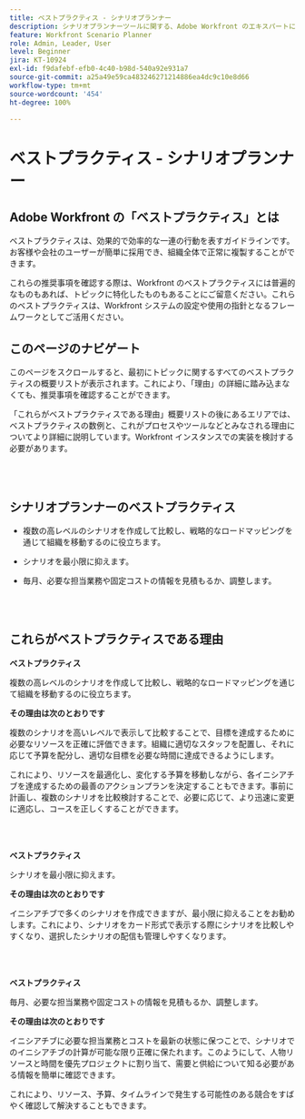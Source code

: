 ```yaml
---
title: ベストプラクティス - シナリオプランナー
description: シナリオプランナーツールに関する、Adobe Workfront のエキスパートによるベストプラクティスの推奨事項について説明します。
feature: Workfront Scenario Planner
role: Admin, Leader, User
level: Beginner
jira: KT-10924
exl-id: f9dafebf-efb0-4c40-b98d-540a92e931a7
source-git-commit: a25a49e59ca483246271214886ea4dc9c10e8d66
workflow-type: tm+mt
source-wordcount: '454'
ht-degree: 100%

---
```


# ベストプラクティス - シナリオプランナー

## Adobe Workfront の「ベストプラクティス」とは

ベストプラクティスは、効果的で効率的な一連の行動を表すガイドラインです。お客様や会社のユーザーが簡単に採用でき、組織全体で正常に複製することができます。

これらの推奨事項を確認する際は、Workfront のベストプラクティスには普遍的なものもあれば、トピックに特化したものもあることにご留意ください。これらのベストプラクティスは、Workfront システムの設定や使用の指針となるフレームワークとしてご活用ください。

## このページのナビゲート

このページをスクロールすると、最初にトピックに関するすべてのベストプラクティスの概要リストが表示されます。これにより、「理由」の詳細に踏み込まなくても、推奨事項を確認することができます。

「これらがベストプラクティスである理由」概要リストの後にあるエリアでは、ベストプラクティスの数例と、これがプロセスやツールなどとみなされる理由についてより詳細に説明しています。Workfront インスタンスでの実装を検討する必要があります。

</br>
</br>

## シナリオプランナーのベストプラクティス

* 複数の高レベルのシナリオを作成して比較し、戦略的なロードマッピングを通じて組織を移動するのに役立ちます。

* シナリオを最小限に抑えます。

* 毎月、必要な担当業務や固定コストの情報を見積もるか、調整します。

</br>
</br>

## これらがベストプラクティスである理由

**ベストプラクティス**

複数の高レベルのシナリオを作成して比較し、戦略的なロードマッピングを通じて組織を移動するのに役立ちます。



**その理由は次のとおりです**

複数のシナリオを高いレベルで表示して比較することで、目標を達成するために必要なリソースを正確に評価できます。組織に適切なスタッフを配置し、それに応じて予算を配分し、適切な目標を必要な時間に達成できるようにします。



これにより、リソースを最適化し、変化する予算を移動しながら、各イニシアチブを達成するための最善のアクションプランを決定することもできます。事前に計画し、複数のシナリオを比較検討することで、必要に応じて、より迅速に変更に適応し、コースを正しくすることができます。

</br>
</br>

**ベストプラクティス**

シナリオを最小限に抑えます。



**その理由は次のとおりです**

イニシアチブで多くのシナリオを作成できますが、最小限に抑えることをお勧めします。これにより、シナリオをカード形式で表示する際にシナリオを比較しやすくなり、選択したシナリオの配信も管理しやすくなります。

</br>
</br>

**ベストプラクティス**

毎月、必要な担当業務や固定コストの情報を見積もるか、調整します。

**その理由は次のとおりです**

イニシアチブに必要な担当業務とコストを最新の状態に保つことで、シナリオでのイニシアチブの計算が可能な限り正確に保たれます。このようにして、人物リソースと時間を優先プロジェクトに割り当て、需要と供給について知る必要がある情報を簡単に確認できます。



これにより、リソース、予算、タイムラインで発生する可能性のある競合をすばやく確認して解決することもできます。

